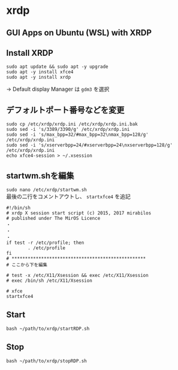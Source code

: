 # xrdp

## GUI Apps on Ubuntu (WSL)  with XRDP

## Install XRDP  
`sudo apt update && sudo apt -y upgrade`  
`sudo apt -y install xfce4`  
`sudo apt -y install xrdp`  

→ Default display Manager は `gdm3` を選択

## デフォルトポート番号などを変更  
`sudo cp /etc/xrdp/xrdp.ini /etc/xrdp/xrdp.ini.bak`  
`sudo sed -i 's/3389/3390/g' /etc/xrdp/xrdp.ini`  
`sudo sed -i 's/max_bpp=32/#max_bpp=32\nmax_bpp=128/g' /etc/xrdp/xrdp.ini`  
`sudo sed -i 's/xserverbpp=24/#xserverbpp=24\nxserverbpp=128/g' /etc/xrdp/xrdp.ini`  
`echo xfce4-session > ~/.xsession`  

## startwm.shを編集  
`sudo nano /etc/xrdp/startwm.sh`  
最後の二行をコメントアウトし、 `startxfce4` を追記  
```
#!/bin/sh
# xrdp X session start script (c) 2015, 2017 mirabilos
# published under The MirOS Licence
・
・
・
if test -r /etc/profile; then
        . /etc/profile
fi
# **************************************************
# ここから下を編集

# test -x /etc/X11/Xsession && exec /etc/X11/Xsession
# exec /bin/sh /etc/X11/Xsession

# xfce
startxfce4
```  

## Start  
`bash ~/path/to/xrdp/startRDP.sh`  

## Stop  
`bash ~/path/to/xrdp/stopRDP.sh`  
